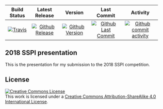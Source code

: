 | Build Status                             | Latest Release                                      | Version                                            | Last Commit                                                    | Activity                                    |
| :--------------------------------------: | :--------------------------:                        | :----:                                             | :------:                                                       | :------:                                    |
| [![Travis][travis_shield]][travis]       | [![Github Release][release_shield]][github_release] | [![Github Version][version_shield]][github_version] | [![Github Last Commit][last_commit_shield]][github_last_commit] | [![Github commit activity][activity_shield]][github_activity] |


[travis_shield]: https://travis-ci.org/skulumani/2018_sspi_presentation.svg?branch=master
[release_shield]: https://img.shields.io/github/release/skulumani/2018_sspi_presentation.svg
[version_shield]: https://badge.fury.io/gh/skulumani%2F2018_sspi_presentation.svg
[last_commit_shield]: https://img.shields.io/github/last-commit/skulumani/2018_sspi_presentation.svg
[activity_shield]: https://img.shields.io/github/commit-activity/y/skulumani/2018_sspi_presentation.svg

[travis]: https://travis-ci.org/skulumani/2018_sspi_presentation
[github_release]: https://github.com/skulumani/2018_sspi_presentation/releases/latest
[github_version]: https://badge.fury.io/gh/skulumani%2F2018_sspi_presentation
[github_last_commit]: https://github.com/skulumani/2018_sspi_presentation/commits/master
[github_activity]: https://github.com/skulumani/2018_sspi_presentation/graphs/commit-activity

## 2018 SSPI presentation

This is the presentation for my submission to the 2018 SSPI competition. 

## License

<a rel="license" href="http://creativecommons.org/licenses/by-sa/4.0/"><img alt="Creative Commons License" style="border-width:0" src="https://i.creativecommons.org/l/by-sa/4.0/88x31.png" /></a><br />This work is licensed under a <a rel="license" href="http://creativecommons.org/licenses/by-sa/4.0/">Creative Commons Attribution-ShareAlike 4.0 International License</a>.

